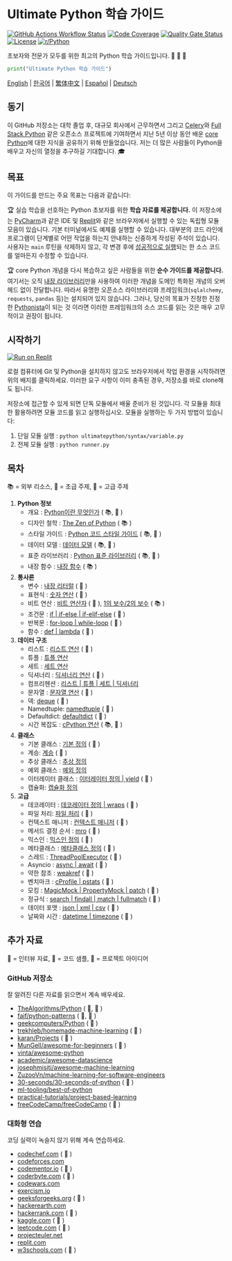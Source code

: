 # Ultimate Python 학습 가이드

[![GitHub Actions Workflow Status](https://img.shields.io/github/actions/workflow/status/huangsam/huangsam.github.io/ci.yml)](https://github.com/huangsam/huangsam.github.io/actions)
[![Code Coverage](https://img.shields.io/codecov/c/github/huangsam/ultimate-python)](https://codecov.io/gh/huangsam/ultimate-python)
[![Quality Gate Status](https://img.shields.io/sonar/quality_gate/huangsam_ultimate-python?server=https%3A%2F%2Fsonarcloud.io)](https://sonarcloud.io/dashboard?id=huangsam_ultimate-python)
[![License](https://img.shields.io/github/license/huangsam/ultimate-python)](https://github.com/huangsam/ultimate-python/blob/main/LICENSE)
[![r/Python](https://img.shields.io/badge/reddit-original_post-red)](https://www.reddit.com/r/Python/comments/inllmf/ultimate_python_study_guide/)

초보자와 전문가 모두를 위한 최고의 Python 학습 가이드입니다. :snake: :snake: :snake:

```python
print("Ultimate Python 학습 가이드")
```

[English](README.md) |
[한국어](README.ko.md) |
[繁体中文](README.zh_tw.md) |
[Español](README.es.md) |
[Deutsch](README.de.md)

## 동기

이 GitHub 저장소는 대학 졸업 후, 대규모 회사에서 근무하면서
그리고 [Celery](https://github.com/celery/celery)와 [Full Stack Python](https://github.com/mattmakai/fullstackpython.com) 같은 오픈소스 프로젝트에 기여하면서
지난 5년 이상 동안 배운 [core Python](https://www.python.org/)에 대한 지식을 공유하기 위해 만들었습니다.
저는 더 많은 사람들이 Python을 배우고 자신의 열정을 추구하길 기대합니다. :mortar_board:

## 목표

이 가이드를 만드는 주요 목표는 다음과 같습니다:

:trophy: 실습 학습을 선호하는 Python 초보자를 위한 **학습 자료를 제공합니다.**
이 저장소에는 [PyCharm](https://www.jetbrains.com/pycharm/)과 같은 IDE 및 [Replit](https://replit.com/languages/python3)와 같은 브라우저에서 실행할 수 있는 독립형 모듈 모음이 있습니다. 기본 터미널에서도 예제를 실행할 수 있습니다.
대부분의 코드 라인에 프로그램이 단계별로 어떤 작업을 하는지 안내하는 신중하게 작성된 주석이 있습니다.
사용자는 `main` 루틴을 삭제하지 않고, 각 변경 후에 [성공적으로 실행](runner.py)되는 한 소스 코드를 얼마든지 수정할 수 있습니다.

:trophy: core Python 개념을 다시 복습하고 싶은 사람들을 위한 **순수 가이드를 제공합니다.**
여기서는 오직 [내장 라이브러리](https://docs.python.org/3/library/)만을 사용하여 이러한 개념을 도메인 특화된 개념의 오버헤드 없이 전달합니다.
따라서 유명한 오픈소스 라이브러리와 프레임워크(`sqlalchemy`, `requests`, `pandas` 등)는 설치되어 있지 않습니다.
그러나, 당신의 목표가 진정한 진정한 [Pythonista](https://www.urbandictionary.com/define.php?term=pythonista)이 되는 것 이라면 이러한 프레임워크의 소스 코드를 읽는 것은 매우 고무적이고 권장이 됩니다.

## 시작하기

[![Run on Replit](https://repl.it/badge/github/huangsam/ultimate-python)](https://repl.it/github/huangsam/ultimate-python)

로컬 컴퓨터에 Git 및 Python을 설치하지 않고도 브라우저에서 작업 환경을 시작하려면 위의 배지를 클릭하세요. 이러한
요구 사항이 이미 충족된 경우, 저장소를 바로 clone해도 됩니다.

저장소에 접근할 수 있게 되면 단독 모듈에서 배울 준비가 된 것입니다. 각 모듈을 최대한 활용하려면 모듈 코드를
읽고 실행하십시오. 모듈을 실행하는 두 가지 방법이 있습니다:

1. 단일 모듈 실행 : `python ultimatepython/syntax/variable.py`
2. 전체 모듈 실행 : `python runner.py`

## 목차

:books: = 외부 리소스,
:cake: = 초급 주제,
:exploding_head: = 고급 주제

1. **Python 정보**
    - 개요 : [Python이란 무엇인가](https://github.com/trekhleb/learn-python/blob/master/src/getting_started/what_is_python.md) ( :books:, :cake: )
    - 디자인 철학 : [The Zen of Python](https://www.python.org/dev/peps/pep-0020/) ( :books: )
    - 스타일 가이드 : [Python 코드 스타일 가이드](https://www.python.org/dev/peps/pep-0008/) ( :books:, :exploding_head: )
    - 데이터 모델 : [데이터 모델](https://docs.python.org/3/reference/datamodel.html) ( :books:, :exploding_head: )
    - 표준 라이브러리 : [Python 표준 라이브러리](https://docs.python.org/3/library/) ( :books:, :exploding_head: )
    - 내장 함수 : [내장 함수](https://docs.python.org/3/library/functions.html) ( :books: )
2. **통사론**
    - 변수 : [내장 리터럴](ultimatepython/syntax/variable.py) ( :cake: )
    - 표현식 : [숫자 연산](ultimatepython/syntax/expression.py) ( :cake: )
    - 비트 연산 : [비트 연산자](ultimatepython/syntax/bitwise.py) ( :cake: ), [1의 보수/2의 보수](https://www.geeksforgeeks.org/difference-between-1s-complement-representation-and-2s-complement-representation-technique/) ( :books: )
    - 조건문 : [if | if-else | if-elif-else](ultimatepython/syntax/conditional.py) ( :cake: )
    - 반복문 : [for-loop | while-loop](ultimatepython/syntax/loop.py) ( :cake: )
    - 함수 : [def | lambda](ultimatepython/syntax/function.py) ( :cake: )
3. **데이터 구조**
    - 리스트 : [리스트 연산](ultimatepython/data_structures/list.py) ( :cake: )
    - 튜플 : [튜플 연산](ultimatepython/data_structures/tuple.py)
    - 세트 : [세트 연산](ultimatepython/data_structures/set.py)
    - 딕셔너리 : [딕셔너리 연산](ultimatepython/data_structures/dict.py) ( :cake: )
    - 컴프리헨션 : [리스트 | 튜플 | 세트 | 딕셔너리](ultimatepython/data_structures/comprehension.py)
    - 문자열 : [문자열 연산](ultimatepython/data_structures/string.py) ( :cake: )
    - 덱: [deque](ultimatepython/data_structures/deque.py) ( :exploding_head: )
    - Namedtuple: [namedtuple](ultimatepython/data_structures/namedtuple.py) ( :exploding_head: )
    - Defaultdict: [defaultdict](ultimatepython/data_structures/defaultdict.py) ( :exploding_head: )
    - 시간 복잡도 : [cPython 연산](https://wiki.python.org/moin/TimeComplexity) ( :books:, :exploding_head: )
4. **클래스**
    - 기본 클래스 : [기본 정의](ultimatepython/classes/basic_class.py) ( :cake: )
    - 계승: [계승](ultimatepython/classes/inheritance.py) ( :cake: )
    - 추상 클래스 : [추상 정의](ultimatepython/classes/abstract_class.py)
    - 예외 클래스 : [예외 정의](ultimatepython/classes/exception_class.py)
    - 이터레이터 클래스 : [이터레이터 정의 | yield](ultimatepython/classes/iterator_class.py) ( :exploding_head: )
    - 캡슐화: [캡슐화 정의](ultimatepython/classes/encapsulation.py)
5. **고급**
    - 데코레이터 : [데코레이터 정의 | wraps](ultimatepython/advanced/decorator.py) ( :exploding_head: )
    - 파일 처리: [파일 처리](ultimatepython/advanced/file_handling.py) ( :exploding_head: )
    - 컨텍스트 매니저 : [컨텍스트 매니저](ultimatepython/advanced/context_manager.py) ( :exploding_head: )
    - 메서드 결정 순서 : [mro](ultimatepython/advanced/mro.py) ( :exploding_head: )
    - 믹스인 : [믹스인 정의](ultimatepython/advanced/mixin.py) ( :exploding_head: )
    - 메타클래스 : [메타클래스 정의](ultimatepython/advanced/meta_class.py) ( :exploding_head: )
    - 스레드 : [ThreadPoolExecutor](ultimatepython/advanced/thread.py) ( :exploding_head: )
    - Asyncio : [async | await](ultimatepython/advanced/async.py) ( :exploding_head: )
    - 약한 참조 : [weakref](ultimatepython/advanced/weak_ref.py) ( :exploding_head: )
    - 벤치마크 : [cProfile | pstats](ultimatepython/advanced/benchmark.py) ( :exploding_head: )
    - 모킹 : [MagicMock | PropertyMock | patch](ultimatepython/advanced/mocking.py) ( :exploding_head: )
    - 정규식 : [search | findall | match | fullmatch](ultimatepython/advanced/regex.py) ( :exploding_head: )
    - 데이터 포맷 : [json | xml | csv](ultimatepython/advanced/data_format.py) ( :exploding_head: )
    - 날짜와 시간 : [datetime | timezone](ultimatepython/advanced/date_time.py) ( :exploding_head: )

## 추가 자료

:necktie: = 인터뷰 자료,
:test_tube: = 코드 샘플,
:brain: = 프로젝트 아이디어

### GitHub 저장소

잘 알려진 다른 자료를 읽으면서 계속 배우세요.

- [TheAlgorithms/Python](https://github.com/TheAlgorithms/Python) ( :necktie:, :test_tube: )
- [faif/python-patterns](https://github.com/faif/python-patterns) ( :necktie:, :test_tube: )
- [geekcomputers/Python](https://github.com/geekcomputers/Python) ( :test_tube: )
- [trekhleb/homemade-machine-learning](https://github.com/trekhleb/homemade-machine-learning) ( :test_tube: )
- [karan/Projects](https://github.com/karan/Projects) ( :brain: )
- [MunGell/awesome-for-beginners](https://github.com/MunGell/awesome-for-beginners) ( :brain: )
- [vinta/awesome-python](https://github.com/vinta/awesome-python)
- [academic/awesome-datascience](https://github.com/academic/awesome-datascience)
- [josephmisiti/awesome-machine-learning](https://github.com/josephmisiti/awesome-machine-learning)
- [ZuzooVn/machine-learning-for-software-engineers](https://github.com/ZuzooVn/machine-learning-for-software-engineers)
- [30-seconds/30-seconds-of-python](https://github.com/30-seconds/30-seconds-of-python) ( :test_tube: )
- [ml-tooling/best-of-python](https://github.com/ml-tooling/best-of-python)
- [practical-tutorials/project-based-learning](https://github.com/practical-tutorials/project-based-learning#python)
- [freeCodeCamp/freeCodeCamp](https://github.com/freeCodeCamp/freeCodeCamp) ( :necktie: )

### 대화형 연습

코딩 실력이 녹슬지 않기 위해 계속 연습하세요.

- [codechef.com](https://www.codechef.com/) ( :necktie: )
- [codeforces.com](https://codeforces.com/)
- [codementor.io](https://www.codementor.io) ( :brain: )
- [coderbyte.com](https://www.coderbyte.com/) ( :necktie: )
- [codewars.com](https://www.codewars.com/)
- [exercism.io](https://exercism.io/)
- [geeksforgeeks.org](https://www.geeksforgeeks.org/) ( :necktie: )
- [hackerearth.com](https://www.hackerearth.com/)
- [hackerrank.com](https://www.hackerrank.com/) ( :necktie: )
- [kaggle.com](https://www.kaggle.com/) ( :brain: )
- [leetcode.com](https://leetcode.com/) ( :necktie: )
- [projecteuler.net](https://projecteuler.net/)
- [replit.com](https://replit.com/)
- [w3schools.com](https://www.w3schools.com/python/) ( :test_tube: )
